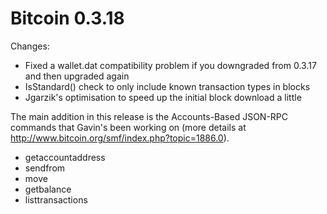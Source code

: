 Bitcoin 0.3.18
==============

Changes:

* Fixed a wallet.dat compatibility problem if you downgraded from 0.3.17 and then upgraded again
* IsStandard() check to only include known transaction types in blocks
* Jgarzik's optimisation to speed up the initial block download a little

The main addition in this release is the Accounts-Based JSON-RPC commands that Gavin's been working on (more details at <http://www.bitcoin.org/smf/index.php?topic=1886.0>).

* getaccountaddress
* sendfrom
* move
* getbalance
* listtransactions
